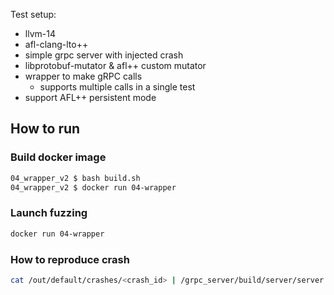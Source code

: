 Test setup:
- llvm-14
- afl-clang-lto++
- simple grpc server with injected crash
- libprotobuf-mutator & afl++ custom mutator
- wrapper to make gRPC calls
    - supports multiple calls in a single test
- support AFL++ persistent mode


## How to run


### Build docker image

```bash
04_wrapper_v2 $ bash build.sh
04_wrapper_v2 $ docker run 04-wrapper
```


### Launch fuzzing

```bash
docker run 04-wrapper
```

### How to reproduce crash

```bash
cat /out/default/crashes/<crash_id> | /grpc_server/build/server/server
```
